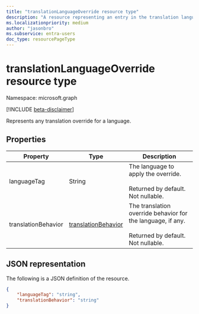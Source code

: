 ```yaml
---
title: "translationLanguageOverride resource type"
description: "A resource representing an entry in the translation language override list."
ms.localizationpriority: medium
author: "jasonbro"
ms.subservice: entra-users
doc_type: resourcePageType
---
```

# translationLanguageOverride resource type

Namespace: microsoft.graph

[!INCLUDE [beta-disclaimer](../../includes/beta-disclaimer.md)]

Represents any translation override for a language.

## Properties

|Property             |Type                 		  			    |Description                                                            |
|---------------------|-------------------------------------------------------------|-----------------------------------------------------------------------|
|languageTag	      |String               		  			    |The language to apply the override.<br><br>Returned by default. Not nullable.       |                   
|translationBehavior  |[translationBehavior](translationPreferences.md#translationbehavior-values)        |The translation override behavior for the language, if any.<br><br>Returned by default. Not nullable.|

## JSON representation

The following is a JSON definition of the resource.

<!--{
  "blockType": "resource",
  "optionalProperties": [],
  "@odata.type": "microsoft.graph.translationLanguageOverride"
}-->

```json
{
    "languageTag": "string",
    "translationBehavior": "string"
}
```
<!-- {
  "type": "#page.annotation",
  "description": translationLanguageOverride resource",
  "keywords": "",
  "section": "documentation",
  "tocPath": ""
}-->


